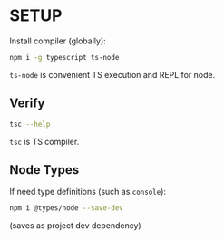 # SETUP

Install compiler (globally):

```bash
npm i -g typescript ts-node
```

`ts-node` is convenient TS execution and REPL for node.

## Verify

```bash
tsc --help
```

`tsc` is TS compiler.

## Node Types

If need type definitions (such as `console`):

```bash
npm i @types/node --save-dev
```

(saves as project dev dependency)
